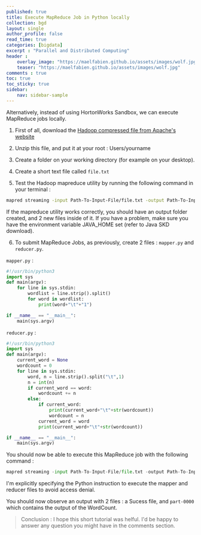 ```yaml
---
published: true
title: Execute MapReduce Job in Python locally
collection: bgd
layout: single
author_profile: false
read_time: true
categories: [bigdata]
excerpt : "Parallel and Distributed Computing"
header :
    overlay_image: "https://maelfabien.github.io/assets/images/wolf.jpg"
    teaser: "https://maelfabien.github.io/assets/images/wolf.jpg"
comments : true
toc: true
toc_sticky: true
sidebar:
    nav: sidebar-sample
---
```


Alternatively, instead of using HortonWorks Sandbox, we can execute MapReduce jobs locally. 

1) First of all, download the [Hadoop compressed file from Apache's website](http://www.apache.org/dyn/closer.cgi/hadoop/common/hadoop-3.2.0/hadoop-3.2.0.tar.gz)

2) Unzip this file, and put it at your root : Users/yourname

3) Create a folder on your working directory (for example on your desktop). 

4) Create a short text file called `file.txt`

5) Test the Hadoop mapreduce utility by running the following command in your terminal :

```bash
mapred streaming -input Path-To-Input-File/file.txt -output Path-To-Input-File/Output -mapper /bin/cat -reducer /usr/bin/wc
```

If the mapreduce utility works correctly, you should have an output folder created, and 2 new files inside of it. 
If you have a problem, make sure you have the environment variable JAVA_HOME set (refer to Java SKD download).

6) To submit MapReduce Jobs, as previously, create 2 files : `mapper.py` and `reducer.py`.

`mapper.py` :

```python
#!/usr/bin/python3
import sys
def main(argv):
    for line in sys.stdin:
        wordlist = line.strip().split()
        for word in wordlist:
            print(word+"\t"+"1")

if __name__ == "__main__":
    main(sys.argv)
```

`reducer.py` :

```python
#!/usr/bin/python3
import sys
def main(argv):
    current_word = None
    wordcount = 0
    for line in sys.stdin:
        word, n = line.strip().split("\t",1)
        n = int(n)
        if current_word == word:
            wordcount += n
        else:
            if current_word:
                print(current_word+"\t"+str(wordcount))
                wordcount = n
            current_word = word
            print(current_word+"\t"+str(wordcount))

if __name__ == "__main__":
    main(sys.argv)
```

You should now be able to execute this MapReduce job with the following command :

```python
mapred streaming -input Path-To-Input-File/file.txt -output Path-To-Input-File/Output -mapper "python Path-To-Mapper/mapper.py" -reducer "python Path-To-Reducer/reducer.py"
```

I'm explicitly specifying the Python instruction to execute the mapper and reducer files to avoid access denial. 

You should now observe an output with 2 files : a Sucess file, and `part-0000` which contains the output of the WordCount.

> Conclusion : I hope this short tutorial was helful. I'd be happy to answer any question you might have in the comments section.
